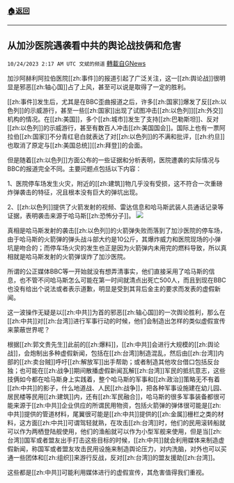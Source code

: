 ###  [:house:返回](README.md)
---


## 从加沙医院遇袭看中共的舆论战技俩和危害
`10/24/2023 2:17 AM UTC 文斌的频道` [轉載自GNews](https://gnews.org/articles/1872263)

加沙阿赫利阿拉伯医院[[zh:事件]]的报道引起了广泛关注，这一[[zh:舆论战]]很明显是邪恶[[zh:轴心国]]占了上风，甚至可以说是取得了一定的胜利。

[[zh:事件]]发生后，尤其是在BBC歪曲报道之后，许多[[zh:国家]]爆发了反[[zh:以色列]]的示威游行，甚至一些[[zh:国家]]出现了试图冲击[[zh:以色列]][[zh:外交]]机构的情况。在[[zh:美国]]，多个[[zh:城市]]发生了支持[[zh:巴勒斯坦]]、反对[[zh:以色列]]的示威游行，甚至有数百人冲击[[zh:美国国会]]。国际上也有一票阿拉伯[[zh:国家]]不分青红皂白就表达了对[[zh:以色列]]的不满和批评，[[zh:约旦]]也取消了原定与[[zh:美国总统]][[zh:拜登]]的会面。

但是随着[[zh:以色列]]方面公布的一些证据和分析表明，医院遭袭的实际情况与BBC的报道完全不同。主要问题点包括以下内容：

1、医院停车场发生火灾，附近的[[zh:建筑]]物几乎没有受损，这不符合一次重磅炸弹袭击的特征，况且根本没有巨大的弹坑出现。

2、[[zh:以色列]]提供了火箭发射的视频、雷达信息和哈马斯武装人员通话记录等证据，表明袭击来源于哈马斯[[zh:恐怖分子]]。
![](ipfs://QmaRgznYttPAQA3TfJP48knRzWpR3fV6qgzapxsEJ4ZFk5?.png)


真相是哈马斯发射的袭击[[zh:以色列]]的火箭弹失败而落到了加沙医院的停车场，由于哈马斯的火箭弹的弹头战斗部大约是10公斤，其爆炸威力和医院现场的小弹坑是吻合的；而停车场火灾的发生也正是因为火箭弹内未用完的燃料导致，所以真相就是哈马斯发射的火箭弹误炸了加沙医院。

所谓的公正媒体BBC等一开始就没有想弄清事实，他们直接采用了哈马斯的信息，也不管不问哈马斯怎么可能在第一时间就清点出死亡500人，而且到现在BBC也没有给出个说法或者表示道歉，明显是受到其背后金主的要求而发表的虚假新闻。

这一波操作无疑是以[[zh:中共]]为首的邪恶[[zh:轴心国]]的一次舆论胜利，那么在[[zh:中共]]对[[zh:台湾]]进行军事行动的时候，他们会制造出怎样的类似虚假宣传来蒙蔽世界呢？

根据[[zh:郭文贵先生]]此前的[[zh:爆料]]，[[zh:中共]]会进行大规模的[[zh:舆论战]]，会炮制出多种虚假新闻，包括在[[zh:台湾]]制造混乱，然后由[[zh:台湾]]内部的[[zh:卖台贼]]呼吁[[zh:解放军]]出手帮助；或者制造其他攻台借口包括反台独；也可能在[[zh:战争]]期间散播虚假新闻瓦解[[zh:台湾]]军民的抵抗意志，这些技俩如今都在哈马斯身上实践着，整个哈马斯的军事和[[zh:政治]]策略无不有着[[zh:中共]]的影子，什么地道战、人民[[zh:战争]]，把各种军事设施建在幼儿园、居民楼等民用[[zh:建筑]]内，还有[[zh:军民融合]]，哈马斯的很多军事装备都很可能来源于[[zh:中共]]企业供应的所谓民用物资，包括火箭弹的弹体很可能是[[zh:中共]]提供的管道材料，尾翼很可能是[[zh:中共]]提供的[[zh:金属]]栅栏之类的材料，这方面[[zh:中共]]可谓驾轻就熟，在攻击[[zh:台湾]]时，他们的民用滚转船就可以作为两栖登陆舰使用，他们的渔船就可以作为小型军舰来使用，但是当[[zh:台湾]]国军或者盟友出手打击这些目标的时候，[[zh:中共]]就会利用媒体来制造虚假新闻，称国军或者盟友攻击民用设施来制造舆论压力，对内洗脑，对外也可以买通一些团体和[[zh:组织]]来游行反战，反对[[zh:台湾]]的盟友援助[[zh:台湾]]。

这些都是[[zh:中共]]可能利用媒体进行的虚假宣传，其危害值得我们重视。
